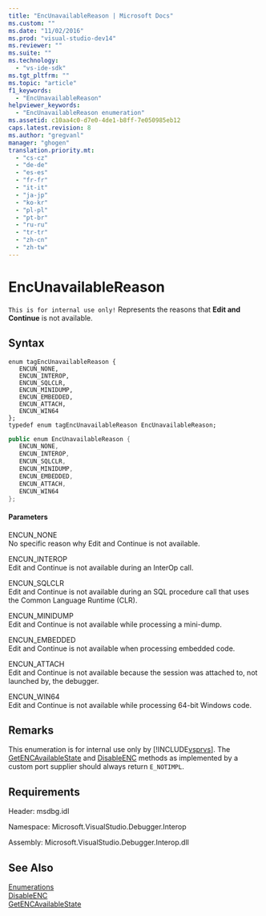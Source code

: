 ```yaml
---
title: "EncUnavailableReason | Microsoft Docs"
ms.custom: ""
ms.date: "11/02/2016"
ms.prod: "visual-studio-dev14"
ms.reviewer: ""
ms.suite: ""
ms.technology: 
  - "vs-ide-sdk"
ms.tgt_pltfrm: ""
ms.topic: "article"
f1_keywords: 
  - "EncUnavailableReason"
helpviewer_keywords: 
  - "EncUnavailableReason enumeration"
ms.assetid: c10aa4c0-d7e0-4de1-b8ff-7e050985eb12
caps.latest.revision: 8
ms.author: "gregvanl"
manager: "ghogen"
translation.priority.mt: 
  - "cs-cz"
  - "de-de"
  - "es-es"
  - "fr-fr"
  - "it-it"
  - "ja-jp"
  - "ko-kr"
  - "pl-pl"
  - "pt-br"
  - "ru-ru"
  - "tr-tr"
  - "zh-cn"
  - "zh-tw"
---
```

# EncUnavailableReason
`This is for internal use only!` Represents the reasons that **Edit and Continue** is not available.  
  
## Syntax  
  
```cpp#  
enum tagEncUnavailableReason {  
   ENCUN_NONE,  
   ENCUN_INTEROP,  
   ENCUN_SQLCLR,  
   ENCUN_MINIDUMP,  
   ENCUN_EMBEDDED,  
   ENCUN_ATTACH,  
   ENCUN_WIN64  
};  
typedef enum tagEncUnavailableReason EncUnavailableReason;  
```  
  
```c#  
public enum EncUnavailableReason {  
   ENCUN_NONE,  
   ENCUN_INTEROP,  
   ENCUN_SQLCLR,  
   ENCUN_MINIDUMP,  
   ENCUN_EMBEDDED,  
   ENCUN_ATTACH,  
   ENCUN_WIN64  
};  
```  
  
#### Parameters  
 ENCUN_NONE  
 No specific reason why Edit and Continue is not available.  
  
 ENCUN_INTEROP  
 Edit and Continue is not available during an InterOp call.  
  
 ENCUN_SQLCLR  
 Edit and Continue is not available during an SQL procedure call that uses the Common Language Runtime (CLR).  
  
 ENCUN_MINIDUMP  
 Edit and Continue is not available while processing a mini-dump.  
  
 ENCUN_EMBEDDED  
 Edit and Continue is not available when processing embedded code.  
  
 ENCUN_ATTACH  
 Edit and Continue is not available because the session was attached to, not launched by, the debugger.  
  
 ENCUN_WIN64  
 Edit and Continue is not available while processing 64-bit Windows code.  
  
## Remarks  
 This enumeration is for internal use only by [!INCLUDE[vsprvs](../../../code-quality/includes/vsprvs_md.md)]. The [GetENCAvailableState](../../../extensibility/debugger/reference/idebugprocess3-getencavailablestate.md) and [DisableENC](../../../extensibility/debugger/reference/idebugprocess3-disableenc.md) methods as implemented by a custom port supplier should always return `E_NOTIMPL`.  
  
## Requirements  
 Header: msdbg.idl  
  
 Namespace: Microsoft.VisualStudio.Debugger.Interop  
  
 Assembly: Microsoft.VisualStudio.Debugger.Interop.dll  
  
## See Also  
 [Enumerations](../../../extensibility/debugger/reference/enumerations-visual-studio-debugging.md)   
 [DisableENC](../../../extensibility/debugger/reference/idebugprocess3-disableenc.md)   
 [GetENCAvailableState](../../../extensibility/debugger/reference/idebugprocess3-getencavailablestate.md)
